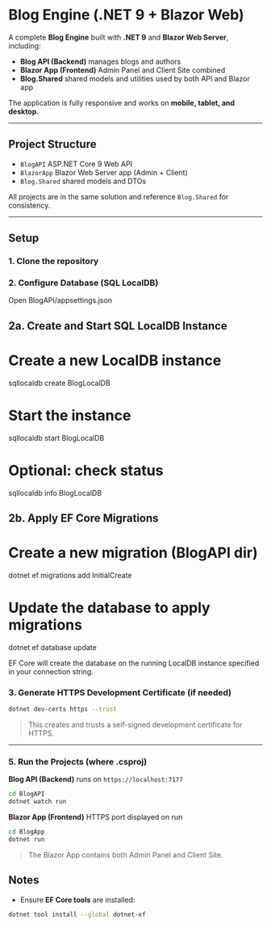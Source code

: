 # Blog Engine (.NET 9 + Blazor Web)

A complete **Blog Engine** built with **.NET 9** and **Blazor Web Server**, including:

* **Blog API (Backend)**  manages blogs and authors
* **Blazor App (Frontend)** Admin Panel and Client Site combined
* **Blog.Shared** shared models and utilities used by both API and Blazor app

The application is fully responsive and works on **mobile, tablet, and desktop**.

---

## Project Structure

* `BlogAPI` ASP.NET Core 9 Web API
* `BlazorApp` Blazor Web Server app (Admin + Client)
* `Blog.Shared` shared models and DTOs

All projects are in the same solution and reference `Blog.Shared` for consistency.

---

## Setup

### 1. Clone the repository

### 2. Configure Database (SQL LocalDB)
Open BlogAPI/appsettings.json

## 2a. Create and Start SQL LocalDB Instance
# Create a new LocalDB instance 
sqllocaldb create BlogLocalDB

# Start the instance
sqllocaldb start BlogLocalDB

# Optional: check status
sqllocaldb info BlogLocalDB

## 2b. Apply EF Core Migrations
# Create a new migration (BlogAPI dir)
dotnet ef migrations add InitialCreate

# Update the database to apply migrations
dotnet ef database update 

EF Core will create the database on the running LocalDB instance specified in your connection string.

### 3. Generate HTTPS Development Certificate (if needed)

```bash
dotnet dev-certs https --trust
```

> This creates and trusts a self-signed development certificate for HTTPS.

---


### 5. Run the Projects (where .csproj)

**Blog API (Backend)** runs on `https://localhost:7177`

```bash
cd BlogAPI
dotnet watch run
```

**Blazor App (Frontend)** HTTPS port displayed on run

```bash
cd BlogApp
dotnet run
```

> The Blazor App contains both Admin Panel and Client Site.


## Notes

* Ensure **EF Core tools** are installed:

```bash
dotnet tool install --global dotnet-ef
```
